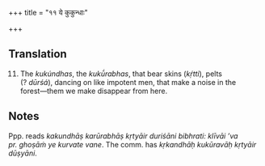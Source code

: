 +++
title = "११ ये कुकुन्धाः"

+++
## Translation
11. The *kukúndhas*, the *kukū́rabhas*, that bear skins (*kṛ́tti*), pelts  
(? *dūrśá*), dancing on like impotent men, that make a noise in the  
forest—them we make disappear from here.

## Notes
Ppp. reads *kakundhāṣ karūrabhāṣ kṛtyāir duriśāni bibhrati: klīvāi ’va  
pr. ghoṣāṁ ye kurvate vane*. The comm. has *kṛkandhāḥ kukūravāḥ kṛtyāir  
dūṣyāni*.
